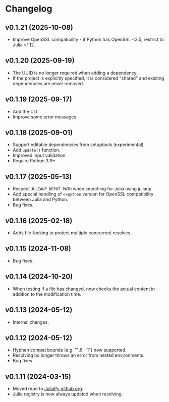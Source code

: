 # Changelog

## v0.1.21 (2025-10-08)
* Improve OpenSSL compatibility - if Python has OpenSSL <3.5, restrict to Julia <1.12.

## v0.1.20 (2025-09-19)
* The UUID is no longer required when adding a dependency.
* If the project is explicitly specified, it is considered "shared" and existing
  dependencies are never removed.

## v0.1.19 (2025-09-17)
* Add the CLI.
* Improve some error messages.

## v0.1.18 (2025-09-01)
* Support editable dependencies from setuptools (experimental).
* Add `update()` function.
* Improved input validation.
* Require Python 3.9+.

## v0.1.17 (2025-05-13)
* Respect `JULIAUP_DEPOT_PATH` when searching for Julia using juliaup.
* Add special handling of `<=python` version for OpenSSL compatibility between Julia and Python.
* Bug fixes.

## v0.1.16 (2025-02-18)
* Adds file-locking to protect multiple concurrent resolves.

## v0.1.15 (2024-11-08)
* Bug fixes.

## v0.1.14 (2024-10-20)
* When testing if a file has changed, now checks the actual content in addition to the
  modification time.

## v0.1.13 (2024-05-12)
* Internal changes.

## v0.1.12 (2024-05-12)
* Hyphen compat bounds (e.g. "1.6 - 1") now supported.
* Resolving no longer throws an error from nested environments.
* Bug fixes.

## v0.1.11 (2024-03-15)
* Moved repo to [JuliaPy github org](https://github.com/JuliaPy).
* Julia registry is now always updated when resolving.
